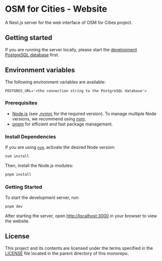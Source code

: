 # OSM for Cities - Website

A Next.js server for the web interface of OSM for Cities project.

## Getting started

If you are running the server locally, please start the [development PostgreSQL database](apps/postgres/README.md) first.

## Environment variables

The following environment variables are available:

```text
POSTGRES_URL='<the connection string to the PostgreSQL database'>
```

### Prerequisites

- [Node.js](https://nodejs.org) (see [.nvmrc](./.nvmrc) for the required version). To manage multiple Node versions, we recommend using [nvm](https://github.com/creationix/nvm).
- [pnpm](https://pnpm.io) for efficient and fast package management.

### Install Dependencies

If you are using [`nvm`](https://github.com/creationix/nvm), activate the desired Node version:

```sh
nvm install
```

Then, install the Node.js modules:

```sh
pnpm install
```

### Getting Started

To start the development server, run:

```sh
pnpm dev
```

After starting the server, open [http://localhost:3000](http://localhost:3000) in your browser to view the website.

## License

This project and its contents are licensed under the terms specified in the [LICENSE](../LICENSE) file located in the parent directory of this monorepo.
